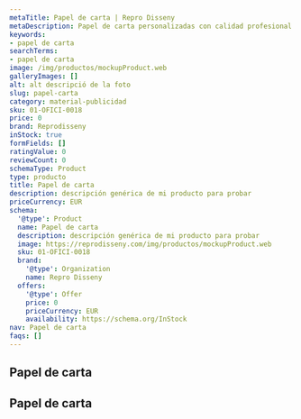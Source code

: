```yaml
---
metaTitle: Papel de carta | Repro Disseny
metaDescription: Papel de carta personalizadas con calidad profesional en Cataluña.
keywords:
- papel de carta
searchTerms:
- papel de carta
image: /img/productos/mockupProduct.web
galleryImages: []
alt: alt descripció de la foto
slug: papel-carta
category: material-publicidad
sku: 01-OFICI-0018
price: 0
brand: Reprodisseny
inStock: true
formFields: []
ratingValue: 0
reviewCount: 0
schemaType: Product
type: producto
title: Papel de carta
description: descripción genérica de mi producto para probar
priceCurrency: EUR
schema:
  '@type': Product
  name: Papel de carta
  description: descripción genérica de mi producto para probar
  image: https://reprodisseny.com/img/productos/mockupProduct.web
  sku: 01-OFICI-0018
  brand:
    '@type': Organization
    name: Repro Disseny
  offers:
    '@type': Offer
    price: 0
    priceCurrency: EUR
    availability: https://schema.org/InStock
nav: Papel de carta
faqs: []
---
```


## Papel de carta

## Papel de carta
